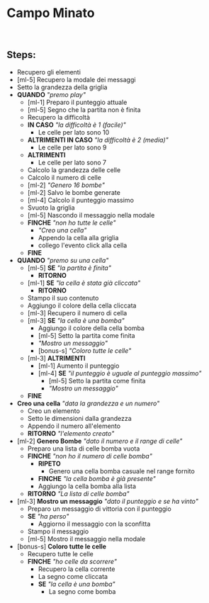 # Campo Minato

<br>

## Steps:

- Recupero gli elementi
- [ml-5] Recupero la modale dei messaggi
- Setto la grandezza della griglia
- **QUANDO** _"premo play"_
    - [ml-1] Preparo il punteggio attuale
    - [ml-5] Segno che la partita non è finita
    - Recupero la difficoltà
    - **IN CASO** _"la difficoltà è 1 (facile)"_
        - Le celle per lato sono 10
    - **ALTRIMENTI IN CASO** _"la difficoltà è 2 (media)"_
        - Le celle per lato sono 9
    - **ALTRIMENTI**
        - Le celle per lato sono 7
    - Calcolo la grandezza delle celle
    - Calcolo il numero di celle
    - [ml-2] _"Genero 16 bombe"_
    - [ml-2] Salvo le bombe generate
    - [ml-4] Calcolo il punteggio massimo
    - Svuoto la griglia
    - [ml-5] Nascondo il messaggio nella modale
    - **FINCHE** _"non ho tutte le celle"_
        - _"Creo una cella"_
        - Appendo la cella alla griglia
        - collego l'evento click alla cella
    - **FINE**
- **QUANDO** _"premo su una cella"_
    - [ml-5] **SE** _"la partita è finita"_
        - **RITORNO**
    - [ml-1] **SE** _"la cella è stata già cliccata"_
        - **RITORNO**
    - Stampo il suo contenuto
    - Aggiungo il colore della cella cliccata
    - [ml-3] Recupero il numero di cella
    - [ml-3] **SE** _"la cella è una bomba"_
        - Aggiungo il colore della cella bomba
        - [ml-5] Setto la partita come finita
        - _"Mostro un messaggio"_
        - [bonus-s] _"Coloro tutte le celle"_
    - [ml-3] **ALTRIMENTI**
        - [ml-1] Aumento il punteggio
        - [ml-4] **SE** _"il punteggio è uguale al punteggio massimo"_
            - [ml-5] Setto la partita come finita
            - _"Mostro un messaggio"_
    - **FINE**
- **Creo una cella** _"data la grandezza e un numero"_
    - Creo un elemento
    - Setto le dimensioni dalla grandezza
    - Appendo il numero all'elemento
    - **RITORNO** _"l'elemento creato"_
- [ml-2] **Genero Bombe** _"dato il numero e il range di celle"_
    - Preparo una lista di celle bomba vuota
    - **FINCHE** _"non ho il numero di celle bomba"_
        - **RIPETO**
            - Genero una cella bomba casuale nel range fornito
        - **FINCHE** _"la cella bomba è già presente"_
        - Aggiungo la cella bomba alla lista
    - **RITORNO** _"La lista di celle bomba"_
- [ml-3] **Mostro un messaggio** _"dato il punteggio e se ha vinto"_
    - Preparo un messaggio di vittoria con il punteggio
    - **SE** _"ha perso"_
        - Aggiorno il messaggio con la sconfitta
    - Stampo il messaggio
    - [ml-5] Mostro il messaggio nella modale
- [bonus-s] **Coloro tutte le celle**
    - Recupero tutte le celle
    - **FINCHE** _"ho celle da scorrere"_
        - Recupero la cella corrente
        - La segno come cliccata
        - **SE** _"la cella è una bomba"_
            - La segno come bomba